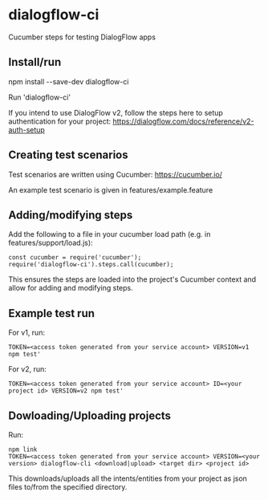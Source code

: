 # dialogflow-ci
Cucumber steps for testing DialogFlow apps

## Install/run
npm install --save-dev dialogflow-ci

Run 'dialogflow-ci'

If you intend to use DialogFlow v2, follow the steps here to setup authentication for your project:
  https://dialogflow.com/docs/reference/v2-auth-setup

## Creating test scenarios
Test scenarios are written using Cucumber: https://cucumber.io/

An example test scenario is given in features/example.feature

## Adding/modifying steps

Add the following to a file in your cucumber load path (e.g. in features/support/load.js):
```
const cucumber = require('cucumber');
require('dialogflow-ci').steps.call(cucumber);
```

This ensures the steps are loaded into the project's Cucumber context and allow for adding and modifying steps.


## Example test run

For v1, run:
```
TOKEN=<access token generated from your service account> VERSION=v1 npm test'
```

For v2, run:
```
TOKEN=<access token generated from your service account> ID=<your project id> VERSION=v2 npm test'
```

## Dowloading/Uploading projects

Run:
```
npm link
TOKEN=<access token generated from your service account> VERSION=<your version> dialogflow-cli <download|upload> <target dir> <project id>
```

This downloads/uploads all the intents/entities from your project as json files to/from the specified directory.
